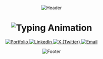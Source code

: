 <div align="center">
  
  ![Header](https://capsule-render.vercel.app/api?type=waving&color=gradient&height=200&section=header&text=Navod%20Wijesooriya&fontSize=60&fontAlignY=35&animation=fadeIn&desc=Full%20Stack%20Developer&descAlignY=60)

</div>

<h1 align="center">
  <img src="https://readme-typing-svg.herokuapp.com?font=Fira+Code&weight=600&size=26&pause=1000&color=38BCF7&center=true&vCenter=true&width=500&lines=Web+Developer;Building+Digital+Experiences;Clean+Code+Enthusiast;Problem+Solver;Continuous+Learner" alt="Typing Animation" />
</h1>


<div align="center">
  
<p align="center">
  <a href="https://navodwijesooriya.me" target="_blank">
    <img src="https://img.shields.io/badge/-Portfolio-38BCF7?style=for-the-badge&logo=react&logoColor=white" alt="Portfolio" />
  </a>
  <a href="https://www.linkedin.com/in/navod-wijesooriya/" target="_blank">
    <img src="https://img.shields.io/badge/-LinkedIn-0A66C2?style=for-the-badge&logo=linkedin&logoColor=white" alt="LinkedIn" />
  </a>
  <a href="https://x.com/NavodWijesoriya" target="_blank">
    <img src="https://img.shields.io/badge/-X-1DA1F2?style=for-the-badge&logo=x&logoColor=white" alt="X (Twitter)" />
  </a>
  <a href="mailto:navodtwijesooriya@gmail.com" target="_blank">
    <img src="https://img.shields.io/badge/-Email-EA4335?style=for-the-badge&logo=gmail&logoColor=white" alt="Email" />
  </a>
</p>



</div>


<div align="center">
  
  ![Footer](https://capsule-render.vercel.app/api?type=waving&color=gradient&height=100&section=footer&animation=fadeIn)

</div>
